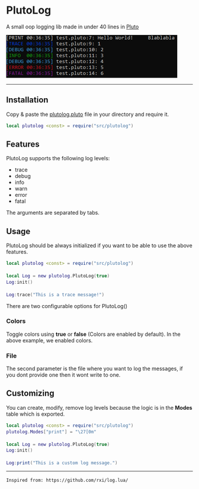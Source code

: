 # PlutoLog
A small oop logging lib made in under 40 lines in [Pluto](https://pluto-lang.org/)

![plutolog](plutolog.png)

<hr>

## Installation
Copy & paste the [plutolog.pluto](src/plutolog.pluto) file in your directory and require it.

```lua
local plutolog <const> = require("src/plutolog")
```

## Features
PlutoLog supports the following log levels:

- trace
- debug
- info
- warn
- error
- fatal

The arguments are separated by tabs.

## Usage
PlutoLog should be always initialized if you want to be able to use the above features.

```lua
local plutolog <const> = require("src/plutolog")

local Log = new plutolog.PlutoLog(true)
Log:init()

Log:trace("This is a trace message!")
```

There are two configurable options for PlutoLog()

### Colors
Toggle colors using **true** or **false** (Colors are enabled by default). In the above example, we enabled colors.

### File
The second parameter is the file where you want to log the messages, if you dont provide one then it wont write to one.

## Customizing
You can create, modify, remove log levels because the logic is in the **Modes** table which is exported.

```lua
local plutolog <const> = require("src/plutolog")
plutolog.Modes["print"] = "\27[0m"

local Log = new plutolog.PlutoLog(true)
Log:init()

Log:print("This is a custom log message.")
```

<hr>

`Inspired from: https://github.com/rxi/log.lua/`
